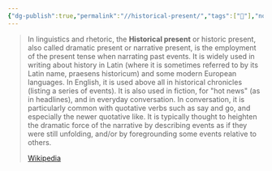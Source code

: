 ```yaml
---
{"dg-publish":true,"permalink":"//historical-present/","tags":["🌱"],"noteIcon":1}
---
```


> In linguistics and rhetoric, the **Historical present** or historic present, also called dramatic present or narrative present, is the employment of the present tense when narrating past events. It is widely used in writing about history in Latin (where it is sometimes referred to by its Latin name, praesens historicum) and some modern European languages. In English, it is used above all in historical chronicles (listing a series of events). It is also used in fiction, for "hot news" (as in headlines), and in everyday conversation. In conversation, it is particularly common with quotative verbs such as say and go, and especially the newer quotative like. It is typically thought to heighten the dramatic force of the narrative by describing events as if they were still unfolding, and/or by foregrounding some events relative to others.
>
> [Wikipedia](https://en.wikipedia.org/wiki/Historical%20present)

